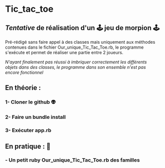 # Tic_tac_toe

  ## _Tentative_ de réalisation d'un 🕹 jeu de morpion 🕹

  Pré-rédigé sans faire appel à des classes mais uniquement aux méthodes contenues dans le fichier Our_unique_Tic_Tac_Toe.rb, le programme s'exécute et permet de réaliser une partie entre 2 joueurs.

  *N'ayant finalement pas réussi à imbriquer correctement les différents objets dans des classes, le programme dans son ensemble n'est pas encore fonctionnel*

  <h2> En théorie :</h2>

  ### 1- Cloner le github 👽

  ### 2- Faire un bundle install 

  ### 3- Exécuter app.rb

   <h2> En pratique : 🙈</h2>

  ### - Un petit ruby Our_unique_Tic_Tac_Toe.rb des familles